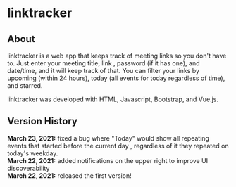 # linktracker

## About

linktracker is a web app that keeps track of meeting links so you don't have to. Just enter your meeting title, link
, password (if it has one), and date/time, and it will keep track of that. You can filter your links by upcoming
 (within 24 hours), today (all events for today regardless of time), and starred.
 
linktracker was developed with HTML, Javascript, Bootstrap, and Vue.js.

## Version History

**March 23, 2021:** fixed a bug where "Today" would show all repeating events that started before the current day
, regardless of it they repeated on today's weekday.  
**March 22, 2021:** added notifications on the upper right to improve UI discoverability  
**March 22, 2021:** released the first version!
